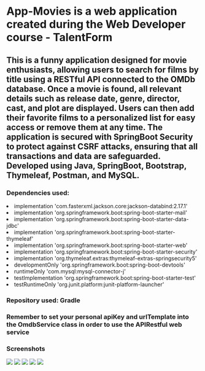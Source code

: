 # App-Movies is a web application created during the Web Developer course - TalentForm
<h2>This is a funny application designed for movie enthusiasts, allowing users to search for films by title using a RESTful API connected to the OMDb database. Once a
                      movie is found, all relevant details such as release date,
                      genre, director, cast, and plot are displayed. Users can
                      then add their favorite films to a personalized list for
                      easy access or remove them at any time. The application is
                      secured with SpringBoot Security to protect against CSRF
                      attacks, ensuring that all transactions and data are
                      safeguarded. Developed using Java, SpringBoot, Bootstrap,
                      Thymeleaf, Postman, and MySQL.</h2>
<h3>Dependencies used:</h3>
<li> implementation 'com.fasterxml.jackson.core:jackson-databind:2.17.1'</li>
<li> implementation 'org.springframework.boot:spring-boot-starter-mail'</li>
<li> implementation 'org.springframework.boot:spring-boot-starter-data-jdbc'</li>	
<li> implementation 'org.springframework.boot:spring-boot-starter-thymeleaf'</li>
<li> implementation 'org.springframework.boot:spring-boot-starter-web'</li>
<li> implementation 'org.springframework.boot:spring-boot-starter-security'</li>
<li> implementation 'org.thymeleaf.extras:thymeleaf-extras-springsecurity5'</li>
<li> developmentOnly 'org.springframework.boot:spring-boot-devtools'</li>
<li> runtimeOnly 'com.mysql:mysql-connector-j'</li>
<li> testImplementation 'org.springframework.boot:spring-boot-starter-test'</li>
<li> testRuntimeOnly 'org.junit.platform:junit-platform-launcher'</li>

<h3>Repository used: Gradle</h3>

<h3>Remember to set your personal apiKey and urlTemplate into the OmdbService class in order to use the APIRestful web service</h3>

<h3>Screenshots</h3>
<img src="https://github.com/user-attachments/assets/9c55b66a-0ec1-4130-b3d1-dbd1e24163f3">
<img src="https://github.com/user-attachments/assets/3560f2fe-abe8-44ad-8b43-165cb4aaf4cb">
<img src="https://github.com/user-attachments/assets/85ff3fa5-5802-4574-bd69-bb7b75c510ca">
<img src="https://github.com/user-attachments/assets/c7745393-c4d3-472d-ad9d-7cc2afd802a6">
<img src="https://github.com/user-attachments/assets/4ab99e45-540f-4f28-a648-a67c639face0">

